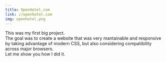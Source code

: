 ```yaml
---
title: OpenHotel.com
link: //openhotel.com
img: openhotel.png
---
```


This was my first big project.<br>
The goal was to create a website that was very mantainable and responsive by taking advantage of modern CSS, but also considering compatibility across major browsers.<br>
Let me show you how I did it.